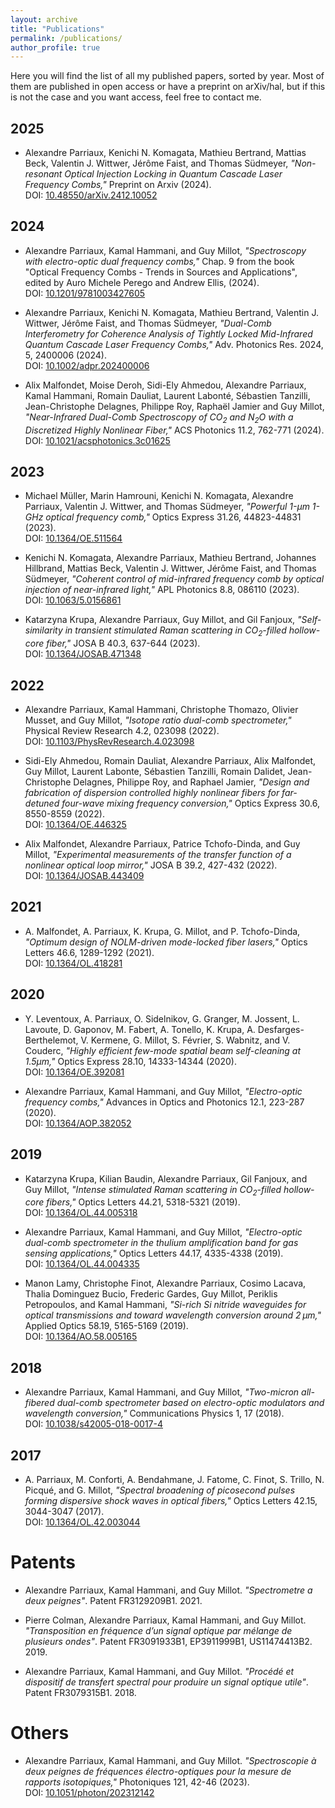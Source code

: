```yaml
---
layout: archive
title: "Publications"
permalink: /publications/
author_profile: true
---
```


Here you will find the list of all my published papers, sorted by year. Most of them are published in open access or have a preprint on arXiv/hal, but if this is not the case and you want access, feel free to contact me.

## 2025

* Alexandre Parriaux, Kenichi N. Komagata, Mathieu Bertrand, Mattias Beck, Valentin J. Wittwer, Jérôme Faist, and Thomas Südmeyer, <i>"Non-resonant Optical Injection Locking in Quantum Cascade Laser Frequency Combs,"</i> Preprint on Arxiv (2024).
<br>DOI: [10.48550/arXiv.2412.10052](https://doi.org/10.48550/arXiv.2412.10052)


## 2024

* Alexandre Parriaux, Kamal Hammani, and Guy Millot, <i>"Spectroscopy with electro-optic dual frequency combs,"</i> Chap. 9 from the book "Optical Frequency Combs - Trends in Sources and Applications", edited by Auro Michele Perego and Andrew Ellis, (2024). 
<br>DOI: [10.1201/9781003427605](https://doi.org/10.1201/9781003427605)

* Alexandre Parriaux, Kenichi N. Komagata, Mathieu Bertrand, Valentin J. Wittwer, Jérôme Faist, and Thomas Südmeyer, <i>"Dual-Comb Interferometry for Coherence Analysis of Tightly Locked Mid-Infrared Quantum Cascade Laser Frequency Combs,"</i> Adv. Photonics Res. 2024, 5, 2400006 (2024).
<br>DOI: [10.1002/adpr.202400006](https://doi.org/10.1002/adpr.202400006)

* Alix Malfondet, Moise Deroh, Sidi-Ely Ahmedou, Alexandre Parriaux, Kamal Hammani, Romain Dauliat, Laurent Labonté, Sébastien Tanzilli, Jean-Christophe Delagnes, Philippe Roy, Raphaël Jamier and Guy Millot, <i>"Near-Infrared Dual-Comb Spectroscopy of CO<sub>2</sub> and N<sub>2</sub>O with a Discretized Highly Nonlinear Fiber,"</i> ACS Photonics 11.2, 762-771 (2024).
<br>DOI: [10.1021/acsphotonics.3c01625](https://doi.org/10.1021/acsphotonics.3c01625)


## 2023

* Michael Müller, Marin Hamrouni, Kenichi N. Komagata, Alexandre Parriaux, Valentin J. Wittwer, and Thomas Südmeyer, <i>"Powerful 1-µm 1-GHz optical frequency comb,"</i> Optics Express 31.26, 44823-44831 (2023). 
<br>DOI: [10.1364/OE.511564](https://doi.org/10.1364/OE.511564) 

* Kenichi N. Komagata, Alexandre Parriaux, Mathieu Bertrand, Johannes Hillbrand, Mattias Beck, Valentin J. Wittwer, Jérôme Faist, and Thomas Südmeyer, <i>"Coherent control of mid-infrared frequency comb by optical injection of near-infrared light,"</i> APL Photonics 8.8, 086110 (2023). 
<br>DOI: [10.1063/5.0156861](https://doi.org/10.1063/5.0156861)

* Katarzyna Krupa, Alexandre Parriaux, Guy Millot, and Gil Fanjoux, <i>"Self-similarity in transient stimulated Raman scattering in CO<sub>2</sub>-filled hollow-core fiber,"</i> JOSA B 40.3, 637-644 (2023). 
<br>DOI: [10.1364/JOSAB.471348](https://doi.org/10.1364/JOSAB.471348)


## 2022

* Alexandre Parriaux, Kamal Hammani, Christophe Thomazo, Olivier Musset, and Guy Millot, <i>"Isotope ratio dual-comb spectrometer,"</i> Physical Review Research 4.2, 023098 (2022). 
<br>DOI: [10.1103/PhysRevResearch.4.023098](https://doi.org/10.1103/PhysRevResearch.4.023098)

* Sidi-Ely Ahmedou, Romain Dauliat, Alexandre Parriaux, Alix Malfondet, Guy Millot, Laurent Labonte, Sébastien Tanzilli, Romain Dalidet, Jean-Christophe Delagnes, Philippe Roy, and Raphael Jamier, <i>"Design and fabrication of dispersion controlled highly nonlinear fibers for far-detuned four-wave mixing frequency conversion,"</i> Optics Express 30.6, 8550-8559 (2022). 
<br>DOI: [10.1364/OE.446325](https://doi.org/10.1364/OE.446325)

* Alix Malfondet, Alexandre Parriaux, Patrice Tchofo-Dinda, and Guy Millot, <i>"Experimental measurements of the transfer function of a nonlinear optical loop mirror,"</i> JOSA B 39.2, 427-432 (2022). 
<br>DOI: [10.1364/JOSAB.443409](https://doi.org/10.1364/JOSAB.443409)


## 2021

* A. Malfondet, A. Parriaux, K. Krupa, G. Millot, and P. Tchofo-Dinda, <i>"Optimum design of NOLM-driven mode-locked fiber lasers,"</i> Optics Letters 46.6, 1289-1292 (2021). 
<br>DOI: [10.1364/OL.418281](https://doi.org/10.1364/OL.418281)

## 2020

* Y. Leventoux, A. Parriaux, O. Sidelnikov, G. Granger, M. Jossent, L. Lavoute, D. Gaponov, M. Fabert, A. Tonello, K. Krupa, A. Desfarges-Berthelemot, V. Kermene, G. Millot, S. Février, S. Wabnitz, and V. Couderc, <i>"Highly efficient few-mode spatial beam self-cleaning at 1.5µm,"</i> Optics Express 28.10, 14333-14344 (2020). 
<br>DOI: [10.1364/OE.392081](https://doi.org/10.1364/OE.392081)

* Alexandre Parriaux, Kamal Hammani, and Guy Millot, <i>"Electro-optic frequency combs,"</i> Advances in Optics and Photonics 12.1, 223-287 (2020). 
<br>DOI: [10.1364/AOP.382052](https://doi.org/10.1364/AOP.382052)
 


## 2019

* Katarzyna Krupa, Kilian Baudin, Alexandre Parriaux, Gil Fanjoux, and Guy Millot, <i>"Intense stimulated Raman scattering in CO<sub>2</sub>-filled hollow-core fibers,"</i> Optics Letters 44.21, 5318-5321 (2019). 
<br>DOI: [10.1364/OL.44.005318](https://doi.org/10.1364/OL.44.005318)

* Alexandre Parriaux, Kamal Hammani, and Guy Millot, <i>"Electro-optic dual-comb spectrometer in the thulium amplification band for gas sensing applications,"</i> Optics Letters 44.17, 4335-4338 (2019). 
<br>DOI: [10.1364/OL.44.004335](https://doi.org/10.1364/OL.44.004335)

* Manon Lamy, Christophe Finot, Alexandre Parriaux, Cosimo Lacava, Thalia Dominguez Bucio, Frederic Gardes, Guy Millot, Periklis Petropoulos, and Kamal Hammani, <i>"Si-rich Si nitride waveguides for optical transmissions and toward wavelength conversion around 2 μm,"</i> Applied Optics 58.19, 5165-5169 (2019). 
<br>DOI: [10.1364/AO.58.005165](https://doi.org/10.1364/AO.58.005165)

## 2018

* Alexandre Parriaux, Kamal Hammani, and Guy Millot, <i>"Two-micron all-fibered dual-comb spectrometer based on electro-optic modulators and wavelength conversion,"</i> Communications Physics 1, 17 (2018). 
<br>DOI: [10.1038/s42005-018-0017-4](https://doi.org/10.1038/s42005-018-0017-4)



## 2017

* A. Parriaux, M. Conforti, A. Bendahmane, J. Fatome, C. Finot, S. Trillo, N. Picqué, and G. Millot, <i>"Spectral broadening of picosecond pulses forming dispersive shock waves in optical fibers,"</i> Optics Letters 42.15, 3044-3047 (2017). 
<br>DOI: [10.1364/OL.42.003044](https://doi.org/10.1364/OL.42.003044)
 
 
 


# Patents

* Alexandre Parriaux, Kamal Hammani, and Guy Millot. <i>"Spectrometre a deux peignes"</i>. Patent FR3129209B1. 2021.

* Pierre Colman, Alexandre Parriaux, Kamal Hammani, and Guy Millot. <i>"Transposition en fréquence d’un signal optique par mélange de plusieurs ondes"</i>. Patent FR3091933B1, EP3911999B1, US11474413B2. 2019.

* Alexandre Parriaux, Kamal Hammani, and Guy Millot. <i>"Procédé et dispositif de transfert spectral pour produire un signal optique utile"</i>. Patent FR3079315B1. 2018.



# Others

* Alexandre Parriaux, Kamal Hammani, and Guy Millot. <i>"Spectroscopie à deux peignes de fréquences électro-optiques pour la mesure de rapports isotopiques,"</i> Photoniques 121, 42-46 (2023). 
<br>DOI: [10.1051/photon/202312142](https://doi.org/10.1051/photon/202312142)

